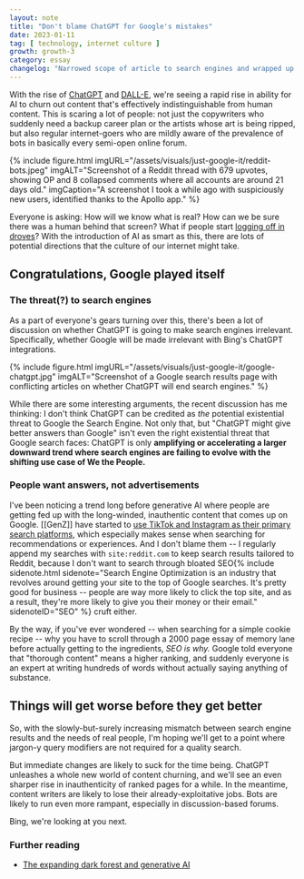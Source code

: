 ```yaml
---
layout: note
title: "Don't blame ChatGPT for Google's mistakes"
date: 2023-01-11
tag: [ technology, internet culture ]
growth: growth-3
category: essay
changelog: "Narrowed scope of article to search engines and wrapped up my thoughts"
---
```


With the rise of [ChatGPT](https://openai.com/blog/chatgpt/) and [DALL-E](https://openai.com/dall-e-2/), we're seeing a rapid rise in ability for AI to churn out content that's effectively indistinguishable from human content. This is scaring a lot of people: not just the copywriters who suddenly need a backup career plan or the artists whose art is being ripped, but also regular internet-goers who are mildly aware of the prevalence of bots in basically every semi-open online forum.

{% include figure.html imgURL="/assets/visuals/just-google-it/reddit-bots.jpeg" imgALT="Screenshot of a Reddit thread with 679 upvotes, showing OP and 8 collapsed comments where all accounts are around 21 days old." imgCaption="A screenshot I took a while ago with suspiciously new users, identified thanks to the Apollo app." %}

Everyone is asking: How will we know what is real? How can we be sure there was a human behind that screen? What if people start [logging off in droves](https://www.fortressofdoors.com/ai-markets-for-lemons-and-the-great-logging-off/)? With the introduction of AI as smart as this, there are lots of potential directions that the culture of our internet might take.

## Congratulations, Google played itself

### The threat(?) to search engines

As a part of everyone's gears turning over this, there's been a lot of discussion on whether ChatGPT is going to make search engines irrelevant. Specifically, whether Google will be made irrelevant with Bing's ChatGPT integrations.  

{% include figure.html imgURL="/assets/visuals/just-google-it/google-chatgpt.jpg" imgALT="Screenshot of a Google search results page with conflicting articles on whether ChatGPT will end search engines." %}

While there are some interesting arguments, the recent discussion has me thinking: I don't think ChatGPT can be credited as *the* potential existential threat to Google the Search Engine. Not only that, but "ChatGPT might give better answers than Google" isn't even the right existential threat that Google search faces: ChatGPT is only **amplifying or accelerating a larger downward trend where search engines are failing to evolve with the shifting use case of We the People.**

### People want answers, not advertisements

I've been noticing a trend long before generative AI where people are getting fed up with the long-winded, inauthentic content that comes up on Google. [[GenZ]] have started to [use TikTok and Instagram as their primary search platforms](https://www.nytimes.com/2022/09/16/technology/gen-z-tiktok-search-engine.html), which especially makes sense when searching for recommendations or experiences. And I don't blame them -- I regularly append my searches with `site:reddit.com` to keep search results tailored to Reddit, because I don't want to search through bloated SEO{% include sidenote.html sidenote="Search Engine Optimization is an industry that revolves around getting your site to the top of Google searches. It's pretty good for business -- people are way more likely to click the top site, and as a result, they're more likely to give you their money or their email." sidenoteID="SEO" %} cruft either.

By the way, if you've ever wondered -- when searching for a simple cookie recipe -- why you have to scroll through a 2000 page essay of memory lane before actually getting to the ingredients, *SEO is why.* Google told everyone that "thorough content" means a higher ranking, and suddenly everyone is an expert at writing hundreds of words without actually saying anything of substance.

## Things will get worse before they get better

So, with the slowly-but-surely increasing mismatch between search engine results and the needs of real people, I'm hoping we'll get to a point where jargon-y query modifiers are not required for a quality search.

But immediate changes are likely to suck for the time being. ChatGPT unleashes a whole new world of content churning, and we'll see an even sharper rise in inauthenticity of ranked pages for a while. In the meantime, content writers are likely to lose their already-exploitative jobs. Bots are likely to run even more rampant, especially in discussion-based forums.

Bing, we're looking at you next. 

### Further reading

- [The expanding dark forest and generative AI](https://maggieappleton.com/ai-dark-forest)